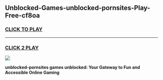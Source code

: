 
## Unblocked-Games-unblocked-pornsites-Play-Free-cf8oa
<h3>
<a href="https://premium76.site?title=unblocked-pornsites&ref=21A">CLICK TO PLAY</a></h3>
<hr>

<h3>
<a href="https://premium76.site?title=unblocked-pornsites&ref=21A">CLICK 2 PLAY</a>
  
</h3>

<a href="https://premium76.site?title=unblocked-pornsites&ref=21A"><img src="https://clearcache.store/games.png"></a>


**unblocked-pornsites games unblocked: Your Gateway to Fun and Accessible Online Gaming**
